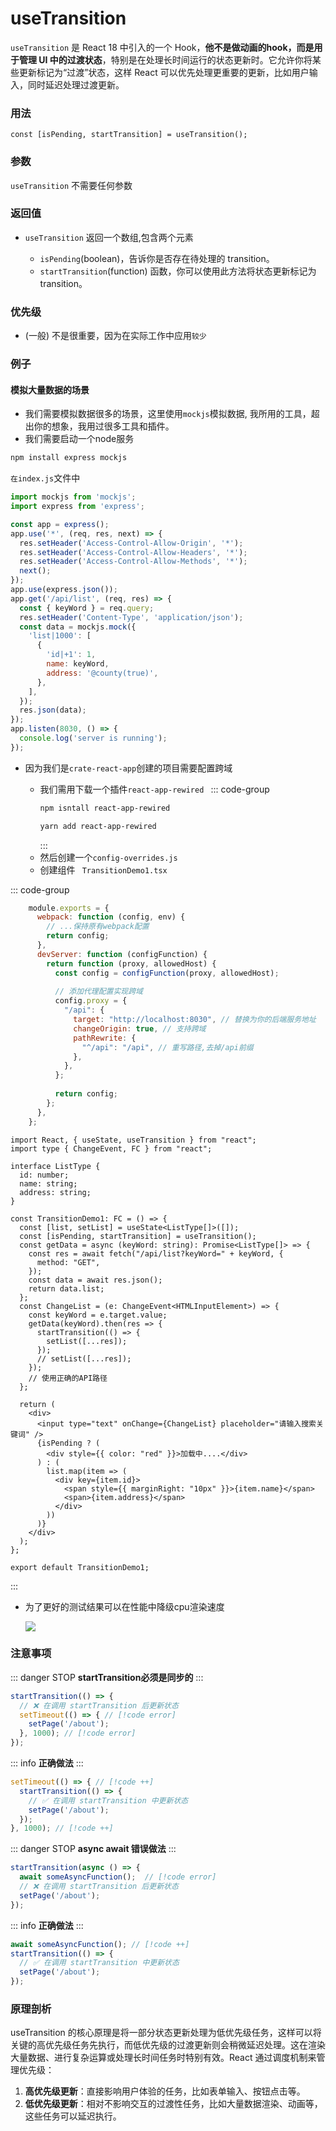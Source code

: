 # useTransition

`useTransition` 是 React 18 中引入的一个 Hook，**他不是做动画的hook，而是用于管理 UI 中的过渡状态**，特别是在处理长时间运行的状态更新时。它允许你将某些更新标记为“过渡”状态，这样 React 可以优先处理更重要的更新，比如用户输入，同时延迟处理过渡更新。

### 用法

```tsx [App.tsx]
const [isPending, startTransition] = useTransition();
```

### 参数

`useTransition` 不需要任何参数

### 返回值

- `useTransition` 返回一个数组,包含两个元素

  - `isPending`(boolean)，告诉你是否存在待处理的 transition。
  - `startTransition`(function) 函数，你可以使用此方法将状态更新标记为 transition。

### 优先级

  - (一般) 不是很重要，因为在实际工作中应用`较少`

### 例子

####  模拟大量数据的场景

-    我们需要模拟数据很多的场景，这里使用`mockjs`模拟数据, 我所用的工具，超出你的想象，我用过很多工具和插件。
-    我们需要启动一个node服务

``` bash [npm]
npm install express mockjs
```

`在index.js`文件中

```js
import mockjs from 'mockjs';
import express from 'express';

const app = express();
app.use('*', (req, res, next) => {
  res.setHeader('Access-Control-Allow-Origin', '*');
  res.setHeader('Access-Control-Allow-Headers', '*');
  res.setHeader('Access-Control-Allow-Methods', '*');
  next();
});
app.use(express.json());
app.get('/api/list', (req, res) => {
  const { keyWord } = req.query;
  res.setHeader('Content-Type', 'application/json');
  const data = mockjs.mock({
    'list|1000': [
      {
        'id|+1': 1,
        name: keyWord,
        address: '@county(true)',
      },
    ],
  });
  res.json(data);
});
app.listen(8030, () => {
  console.log('server is running');
});

```

- 因为我们是`crate-react-app`创建的项目需要配置跨域

  - 我们需用下载一个插件`react-app-rewired `
    ::: code-group
    ``` bash [npm]
    npm isntall react-app-rewired 

    ``` 
    ```bash [yarn]
    yarn add react-app-rewired 
    ```
    ::: 
  - 然后创建一个`config-overrides.js`
  - 创建组件 ` TransitionDemo1.tsx`

::: code-group
```js [config-overrides.js]
    module.exports = {
      webpack: function (config, env) {
        // ...保持原有webpack配置
        return config;
      },
      devServer: function (configFunction) {
        return function (proxy, allowedHost) {
          const config = configFunction(proxy, allowedHost);
    
          // 添加代理配置实现跨域
          config.proxy = {
            "/api": {
              target: "http://localhost:8030", // 替换为你的后端服务地址
              changeOrigin: true, // 支持跨域
              pathRewrite: {
                "^/api": "/api", // 重写路径,去掉/api前缀
              },
            },
          };
    
          return config;
        };
      },
    };
```
```tsx [TransitionDemo1.tsx]
import React, { useState, useTransition } from "react";
import type { ChangeEvent, FC } from "react";

interface ListType {
  id: number;
  name: string;
  address: string;
}

const TransitionDemo1: FC = () => {
  const [list, setList] = useState<ListType[]>([]);
  const [isPending, startTransition] = useTransition();
  const getData = async (keyWord: string): Promise<ListType[]> => {
    const res = await fetch("/api/list?keyWord=" + keyWord, {
      method: "GET",
    });
    const data = await res.json();
    return data.list;
  };
  const ChangeList = (e: ChangeEvent<HTMLInputElement>) => {
    const keyWord = e.target.value;
    getData(keyWord).then(res => {
      startTransition(() => {
        setList([...res]);
      });
      // setList([...res]);
    });
    // 使用正确的API路径
  };

  return (
    <div>
      <input type="text" onChange={ChangeList} placeholder="请输入搜索关键词" />
      {isPending ? (
        <div style={{ color: "red" }}>加载中....</div>
      ) : (
        list.map(item => (
          <div key={item.id}>
            <span style={{ marginRight: "10px" }}>{item.name}</span>
            <span>{item.address}</span>
          </div>
        ))
      )}
    </div>
  );
};

export default TransitionDemo1;

```
:::
- 为了更好的测试结果可以在性能中降级cpu渲染速度

  ![](https://message163.github.io/react-docs/assets/cpu.B_H9gzVA.png)

### 注意事项
::: danger STOP
**startTransition必须是同步的**
:::
```js
startTransition(() => {
  // ❌ 在调用 startTransition 后更新状态
  setTimeout(() => { // [!code error]
    setPage('/about');
  }, 1000); // [!code error]
});
```
::: info
**正确做法**
:::

```js
setTimeout(() => { // [!code ++]
  startTransition(() => {
    // ✅ 在调用 startTransition 中更新状态
    setPage('/about');
  });
}, 1000); // [!code ++]
```
::: danger STOP
**async await 错误做法**
::: 
```js
startTransition(async () => { 
  await someAsyncFunction();  // [!code error]
  // ❌ 在调用 startTransition 后更新状态
  setPage('/about');
});
```
::: info
**正确做法**
::: 
```js
await someAsyncFunction(); // [!code ++]
startTransition(() => {
  // ✅ 在调用 startTransition 中更新状态
  setPage('/about');
});
```

### 原理剖析

useTransition 的核心原理是将一部分状态更新处理为低优先级任务，这样可以将关键的高优先级任务先执行，而低优先级的过渡更新则会稍微延迟处理。这在渲染大量数据、进行复杂运算或处理长时间任务时特别有效。React 通过调度机制来管理优先级：

1. **高优先级更新**：直接影响用户体验的任务，比如表单输入、按钮点击等。
2. **低优先级更新**：相对不影响交互的过渡性任务，比如大量数据渲染、动画等，这些任务可以延迟执行。
